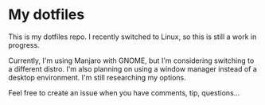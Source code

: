 # My dotfiles

This is my dotfiles repo. I recently switched to Linux, so this is still a work in progress.

Currently, I'm using Manjaro with GNOME, but I'm considering switching to a different distro. I'm also
planning on using a window manager instead of a desktop environment. I'm still researching my options.

Feel free to create an issue when you have comments, tip, questions...

